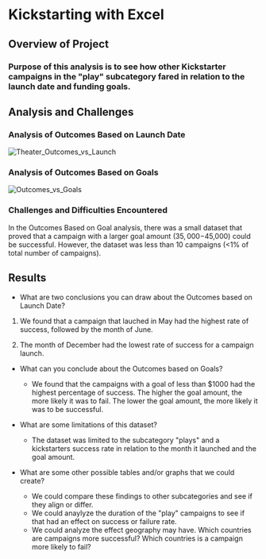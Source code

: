 # Kickstarting with Excel

## Overview of Project

### Purpose of this analysis is to see how other Kickstarter campaigns in the "play" subcategory fared in relation to the launch date and funding goals.

## Analysis and Challenges

### Analysis of Outcomes Based on Launch Date

![Theater_Outcomes_vs_Launch](https://user-images.githubusercontent.com/111028230/184555680-91912b52-1388-4b8f-a25e-f19321c677eb.png)

### Analysis of Outcomes Based on Goals

![Outcomes_vs_Goals](https://user-images.githubusercontent.com/111028230/184555750-42048e85-d3a4-4253-9613-f53a2ad346d8.png)

### Challenges and Difficulties Encountered

In the Outcomes Based on Goal analysis, there was a small dataset that proved that a campaign with a larger goal amount ($35,000-$45,000) could be successful. However, the dataset was less than 10 campaigns (<1% of total number of campaigns).

## Results

- What are two conclusions you can draw about the Outcomes based on Launch Date?

 1. We found that a campaign that lauched in May had the highest rate of success, followed by the month of June. 

 2. The month of December had the lowest rate of success for a campaign launch. 

- What can you conclude about the Outcomes based on Goals?

  - We found that the campaigns with a goal of less than $1000 had the highest percentage of success. The higher the goal amount, the more likely it was to fail. The lower the goal amount, the more likely it was to be successful.

- What are some limitations of this dataset?

  - The dataset was limited to the subcategory "plays" and a kickstarters success rate in relation to the month it launched and the goal amount.

- What are some other possible tables and/or graphs that we could create?

  - We could compare these findings to other subcategories and see if they align or differ. 
  - We could anaylyze the duration of the "play" campaigns to see if that had an effect on success or failure rate. 
  - We could analyze the effect geography may have. Which countries are campaigns more successful? Which countries is a campaign more likely to fail?
